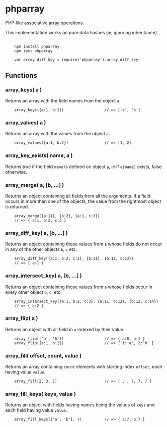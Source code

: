 phparray
========

PHP-like associative array operations.

This implementation works on pure data hashes (ie, ignoring inheritance).


##

        npm install phparray
        npm test phparray

        var array_diff_key = require('phparray').array_diff_key;


## Functions

### array_keys( a )

Returns an array with the field names from the object `a`.

        array_keys({a:1, b:2})                  // => ['a', 'b']

### array_values( a )

Returns an array with the values from the object `a`.

        array_values({a:1, b:2})                // => [1, 2]

### array_key_exists( name, a )

Returns true if the field `name` is defined on object `a`, ie if `a[name]`
exists, false otherwise.

### array_merge( a, [b, ...] )

Returns an object containing all fields from all the arguments.
If a field occurs in more than one of the objects, the value from the
rightmost object is returned.

        array_merge({a:11}, {b:2}, {a:1, c:3})
        // => { a:1, b:2, c:3 }

### array_diff_key( a, [b, ...] )

Returns an object containing those values from `a` whose fields do not
occur in any of the other objects `b`, `c` etc.

        array_diff_key({a:1, b:2, c:3}, {b:11}, {b:12, c:13})
        // => { a:1 }

### array_intersect_key( a, [b, ...] )

Returns an object containing those values from `a` whose fields occur
in every other object `b`, `c`, etc.

        array_intersect_key({a:1, b:2, c:3}, {a:11, b:12}, {b:12, c:14})
        // => { b:2 }

### array_flip( a )

Returns an object with all field in `a` indexed by their value.

        array_flip(['a', 'b'])                  // => { a:0, b:1 }
        array_flip({a:1, b:2})                  // => { 1:'a', 2:'b' }

### array_fill( offset, count, value )

Returns an array containing `count` elements with starting index
`offset`, each having value `value`.

        array_fill(2, 3, 7)                     // => [ , , 7, 7, 7 ]

### array_fill_keys( keys, value )

Returns an object with fields having names being the values of `keys`
and each field having value `value`.

        array_fill_keys(['a', 'b'], 7)          // => { a:7, b:7 }
